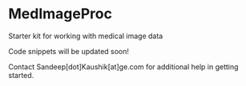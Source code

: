 # MedImageProc
Starter kit for working with medical image data 


Code snippets will be updated soon! 

Contact Sandeep[dot]Kaushik[at]ge.com for additional help in getting started. 
